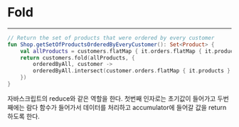 
# Fold
---

```kotlin
// Return the set of products that were ordered by every customer
fun Shop.getSetOfProductsOrderedByEveryCustomer(): Set<Product> {
    val allProducts = customers.flatMap { it.orders.flatMap { it.products }}.toSet()
    return customers.fold(allProducts, {
        orderedByAll, customer ->
        orderedByAll.intersect(customer.orders.flatMap { it.products }.toSet())
    })
}
```

자바스크립트의 reduce와 같은 역할을 한다. 첫번째 인자로는 초기값이 들어가고 두번째에는 람다 함수가 들어가서 데이터를 처리하고 accumulator에 들어갈 값을 return 하도록 한다.
